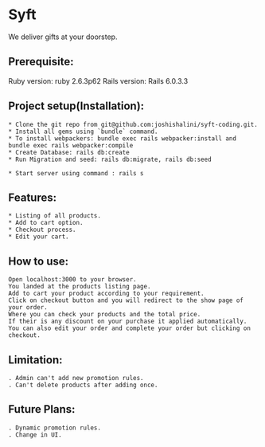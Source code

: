 # Syft

We deliver gifts at your doorstep.

## Prerequisite:

Ruby version: ruby 2.6.3p62
Rails version: Rails 6.0.3.3

## Project setup(Installation):

	* Clone the git repo from git@github.com:joshishalini/syft-coding.git.
	* Install all gems using `bundle` command.
	* To install webpackers: bundle exec rails webpacker:install and bundle exec rails webpacker:compile
	* Create Database: rails db:create
	* Run Migration and seed: rails db:migrate, rails db:seed

	* Start server using command : rails s
 
## Features:

	* Listing of all products.
	* Add to cart option.
	* Checkout process.
	* Edit your cart.

## How to use:

	Open localhost:3000 to your browser.
	You landed at the products listing page. 
	Add to cart your product according to your requirement. 
	Click on checkout button and you will redirect to the show page of your order. 
	Where you can check your products and the total price. 
	If their is any discount on your purchase it applied automatically. 
	You can also edit your order and complete your order but clicking on checkout. 
	
 ## Limitation:
 	. Admin can't add new promotion rules.
 	. Can't delete products after adding once.

 ## Future Plans:
 	. Dynamic promotion rules.
 	. Change in UI.